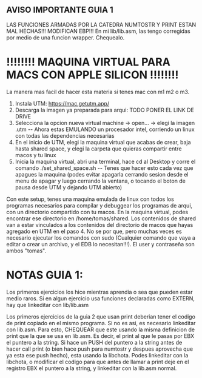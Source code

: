 ##   AVISO IMPORTANTE GUIA 1
LAS FUNCIONES ARMADAS POR LA CATEDRA NUMTOSTR Y PRINT ESTAN MAL HECHAS!!! MODIFICAN EBP!!!
En mi lib/lib.asm, las tengo corregidas por medio de una funcion wrapper. Chequealo.



#   !!!!!!!! MAQUINA VIRTUAL PARA MACS CON APPLE SILICON !!!!!!!!
La manera mas facil de hacer esta materia si tenes mac con m1 m2 o m3. 

1. Instala UTM: https://mac.getutm.app/
2. Descarga la imagen ya preparada para arqui:  TODO PONER EL LINK DE DRIVE
3. Selecciona la opcion nueva virtual machine -> open... -> elegi la imagen .utm -- Ahora estas EMULANDO un procesador intel, corriendo un linux con todas las dependencias necesarias
4. En el inicio de UTM, elegi la maquina virtual que acabas de crear, baja hasta shared space, y elegi la carpeta que quieras compartir entre macos y tu linux
5. Inicia la maquina virtual, abri una terminal, hace cd al Desktop y corre el comando ./set_shared_space.sh -- Tenes que hacer esto cada vez que apagues la maquina (podes evitar apagarla cerrando sesion desde el menu de apagar y luego cerrando la ventana, o tocando el boton de pausa desde UTM y dejando UTM abierto)

Con este setup, tenes una maquina emulada de linux con todos los programas necesarios para compilar y debuggear los programas de arqui, con un directorio compartido con tu macos. En la maquina virtual, podes encontrar ese directorio en /home/tomas/shared. Los contenidos de shared van a estar vinculados a los contenidos del directorio de macos que hayas agregado en UTM en el paso 4.
No se por que, pero muchas veces es necesario ejecutar los comandos con sudo (Cualquier comando que vaya a editar o crear un archivo, y el EDB lo necesitan!!!).
El user y contraseña son ambos "tomas".
   

#   NOTAS GUIA 1:
Los primeros ejercicios los hice mientras aprendia o sea que pueden estar medio raros.
Si en algun ejercicio usa funciones declaradas como EXTERN, hay que linkeditar con lib/lib.asm

Los primeros ejercicios de la guia 2 que usan print deberian tener el codigo de print copiado en el mismo programa.
Si no es asi, es necesario linkeditar con lib.asm. Para esto, CHEQUEAR que este usando la misma definicion de print
que la que se usa en lib.asm. Es decir, el print al que le pasas por EBX el puntero a la string. 
Si hace un PUSH del puntero a la string antes de hacer call print (o bien hace push para numtostr y despues aprovecha que ya esta ese push hecho), esta usando 
la libchota. Podes linkeditar con la libchota, o modificar el codigo para que antes de llamar a print deje en el registro EBX el puntero a la string, y linkeditar con la lib.asm normal.
